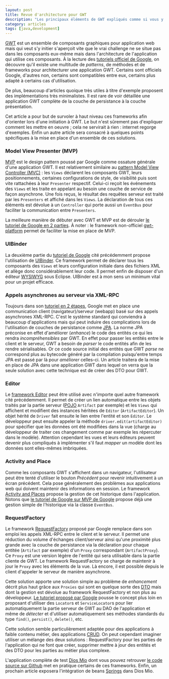 ```yaml
---
layout: post
title: Revue d'architecture pour GWT
description: "Les principaux éléments de GWT expliqués comme si vous y étiez"
category: articles
tags: [java,development]
---
```


[GWT](https://developers.google.com/web-toolkit/) est un ensemble de composants graphiques pour application web mais qui veut s'y initier s'aperçoit vite que le vrai challenge ne se situe pas dans les composants eux-même mais dans l'architecture de l'application qui utilise ces composants. À la lecture des [tutoriels officiel de Google](https://developers.google.com/web-toolkit/doc/latest/DevGuide), on découvre qu'il existe une multitude de *patterns*, de méthodes et de frameworks pour architecturer une application GWT. Certains sont officiels Google, d'autres non, certains sont compatibles entre eux, certains plus adapté à certains cas d'utilisation.

De plus, beaucoup d'articles quoique très utiles à titre d'exemple proposent des implémentations très minimalistes. Il est rare de voir détaillée une application GWT complète de la couche de persistance à la couche présentation.

Cet article a pour but de survoler à haut niveau ces frameworks afin d'orienter lors d'une initiation à GWT. Le but n'est sûrement pas d'expliquer comment les mettre en oeuvre ; cela ne servirait à rien : internet regorge d'exemples. Enfin un autre article sera consacré à quelques points spécifiques à la mise en place d'un ensemble de ces solutions.

### Model View Presenter (MVP)

[MVP](https://developers.google.com/web-toolkit/articles/mvp-architecture) est le design pattern poussé par Google comme ossature générale d'une application GWT. Il est relativement similaire au [pattern Model View Controller (MVC)](http://fr.wikipedia.org/wiki/Mod%C3%A8le-Vue-Contr%C3%B4leur) : les `Views` déclarent les composants GWT, leurs positionnements, certaines configurations de style, de visibilité puis sont vite rattachées à leur `Presenter` respectif. Celui-ci reçoit les événements des `Views` et les traite en appelant au besoin une couche de service de façon asynchrone. Une fois reçus, le résultat des requêtes serveur est traité par les `Presenters` et affiché dans les `Views`. La déclaration de tous ces éléments est dévolue à un `Controller` qui porte aussi un `EventBus` pour faciliter la communication entre `Presenters`.

La meilleure manière de débuter avec GWT et MVP est de dérouler [le tutoriel de Google en 2 parties](https://developers.google.com/web-toolkit/articles/mvp-architecture). À noter : le framework non-officiel [gwt-platform](http://code.google.com/p/gwt-platform/) permet de faciliter la mise en place de MVP.

### UIBinder

La deuxième partie du [tutoriel de Google](https://developers.google.com/web-toolkit/articles/mvp-architecture) cité précédemment propose l'utilisation de [UIBinder](https://developers.google.com/web-toolkit/articles/mvp-architecture-2). Ce framework permet de déclarer tous les composants des `Views` et leurs configuration initiale dans des fichiers XML et allège donc considérablement leur code. Il permet enfin de disposer d'un éditeur [WYSIWYG](http://fr.wikipedia.org/wiki/What_you_see_is_what_you_get) sous Eclipse. UIBinder est à mon sens un minimum vital pour un projet efficace.

### Appels asynchrones au serveur via XML-RPC

Toujours dans son [tutoriel en 2 étapes](https://developers.google.com/web-toolkit/articles/mvp-architecture), Google met en place une communication client (navigateur)/serveur (webapp) basé sur des appels asynchrones XML-RPC. C'est le système standard qui conviendra à beaucoup d'applications mais qui peut induire des complications lors de l'utilisation de couches de persistance comme [JPA](http://fr.wikipedia.org/wiki/Java_Persistence_API). La norme JPA préconise en effet d'améliorer (*enhance*) le code des entités ce qui les rendra *incompréhensibles* par GWT. En effet pour passer les entités entre le client et le serveur, GWT a besoin de *parser* le code entités afin de les rendre sérialisables. Or ce code source initial des entités que GWT *parse* ne correspond plus au bytecode généré par la compilation puisqu'entre temps JPA est passé par là pour *améliorer* celles-ci. Un article traitera de la mise en place de JPA dans une application GWT dans lequel on verra que la seule solution avec cette technique est de créer des DTO pour GWT.

### Editor

Le [framework Editor](https://developers.google.com/web-toolkit/doc/latest/DevGuideUiEditors) peut être utilisé avec n'importe quel autre framework cité précédemment. Il permet de créer un lien automatique entre les objets traités par la partie serveur ([POJO](http://fr.wikipedia.org/wiki/Plain_Old_Java_Object) `Artifact` par exemple) et les `Views` qui affichent et modifient des instances héritées de `Editor` (`ArtifactEditor`). Un objet hérité de `Driver` fait ensuite le lien entre l'entité et son `Editor`. Le développeur peut ensuite appeler la méthode `driver.edit(artifactEditor)` pour spécifier que les données ont été modifiées dans la vue (charge au développeur de traiter ces changement comme par exemple les répercuter dans le modèle). Attention cependant les vues et leurs éditeurs peuvent devenir plus compliqués à implémenter s'il faut *mapper* un modèle dont les données sont elles-mêmes imbriquées.

### Activity and Place

Comme les composants GWT s'affichent dans un navigateur, l'utilisateur peut être tenté d'utiliser le bouton *Précédent* pour revenir intuitivement à un écran précédent. Cela pose généralement des problèmes aux applications web qui doivent maintenir des informations en session. Le framework [Activity and Places](https://developers.google.com/web-toolkit/doc/latest/DevGuideMvpActivitiesAndPlaces) propose la gestion de cet historique dans l'application. Notons que [le tutoriel de Google sur MVP de Google](https://developers.google.com/web-toolkit/articles/mvp-architecture-2) propose déjà une gestion simple de l'historique via la classe `EventBus`.

### RequestFactory

Le framework [RequestFactory](https://developers.google.com/web-toolkit/doc/latest/DevGuideRequestFactory) proposé par Google remplace dans son emploi les appels XML-RPC entre le client et le serveur. Il permet une réduction du volume d'échanges client/serveur ainsi qu'une proximité plus grande avec la couche de persistance via la déclaration pour chaque entitée (`Artifact` par exemple) d'un `Proxy` correspondant (`ArtifactProxy`). Ce `Proxy` est une version légère de l'entité qui sera utilisable dans la partie cliente de GWT. Le framework RequestFactory se charge de maintenir à jour le `Proxy` avec les éléments de la vue. Là encore, il est possible depuis le client d'appeler le serveur de manière asynchrone.

Cette solution apporte une solution simple au problème de *enhancement* décrit plus haut grâce aux `Proxies` qui sont en quelque sorte des [DTO](http://fr.wikipedia.org/wiki/Objet_de_transfert_de_donn%C3%A9es) mais dont la gestion est dévolue au framework RequestFactory et non plus au développeur. [Le tutoriel proposé par Google](https://developers.google.com/web-toolkit/doc/latest/DevGuideRequestFactory#locators) pousse le concept plus loin en proposant d'utiliser des `Locator`s et `ServiceLocator`s pour lier automatiquement la partie serveur de GWT au DAO de l'application et même de *détecter* et d'utiliser automatiquement ses méthodes standards du type `find()`, `persist()`, `delete()`, etc.

Cette solution semble particulièrement adaptée pour des applications à faible contenu métier, des applications [CRUD](http://fr.wikipedia.org/wiki/CRUD). On peut cependant imaginer utiliser un mélange des deux solutions : RequestFactory pour les parties de l'application qui ne font que créer, supprimer mettre à jour des entités et des DTO pour les parties au métier plus complexe.

L'application complète de test [Dios Mio](http://www.alaux.net/index.php?article34/dios-mio-ecorche-d-une-webapp-fr) dont vous pouvez retrouver [le code source sur Github](https://github.com/galaux/diosmio) met en pratique certains de ces frameworks. Enfin, un prochain article exposera l'intégration de beans [Springs](http://www.springsource.org/) dans Dios Mio.

